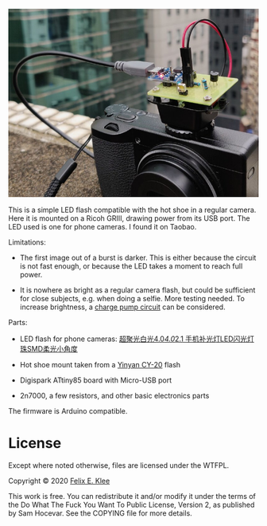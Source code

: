 ![Photo of flash mounted on camera](photo.jpg)

This is a simple LED flash compatible with the hot shoe in a regular
camera. Here it is mounted on a Ricoh GRⅢ, drawing power from its USB
port. The LED used is one for phone cameras. I found it on Taobao.

Limitations:

  * The first image out of a burst is darker. This is either because
    the circuit is not fast enough, or because the LED takes a moment
    to reach full power.

  * It is nowhere as bright as a regular camera flash, but could be
    sufficient for close subjects, e.g. when doing a selfie. More
    testing needed. To increase brightness, a [charge pump circuit][1]
    can be considered.
    
Parts:

  * LED flash for phone cameras: [超聚光白光4.0*4.0*2.1 手机补光灯LED闪光灯珠SMD柔光小角度][2]
  
  * Hot shoe mount taken from a [Yinyan CY-20][3] flash
  
  * Digispark ATtiny85 board with Micro-USB port

  * 2n7000, a few resistors, and other basic electronics parts
  
The firmware is Arduino compatible.


License
=======

Except where noted otherwise, files are licensed under the WTFPL.

Copyright © 2020 [Felix E. Klee](felix.klee@inka.de)

This work is free. You can redistribute it and/or modify it under the terms of
the Do What The Fuck You Want To Public License, Version 2, as published by Sam
Hocevar. See the COPYING file for more details.


[1]: https://en.wikipedia.org/wiki/File:Wiko_Rainbow_4G_-_Flash_LED_with_SGM3140_LED_Driver_-5572.jpg
[2]: https://item.taobao.com/item.htm?id=578846859616
[3]: https://item.taobao.com/item.htm?id=42439354446
